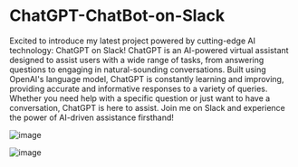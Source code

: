 # ChatGPT-ChatBot-on-Slack

Excited to introduce my latest project powered by cutting-edge AI technology: ChatGPT on Slack! ChatGPT is an AI-powered virtual assistant designed to assist users with a wide range of tasks, from answering questions to engaging in natural-sounding conversations. Built using OpenAI's language model, ChatGPT is constantly learning and improving, providing accurate and informative responses to a variety of queries. Whether you need help with a specific question or just want to have a conversation, ChatGPT is here to assist. Join me on Slack and experience the power of AI-driven assistance firsthand!

![image](https://github.com/saqlainshabbir/ChatGPT-ChatBot-on-Slack/assets/154231070/d744771a-f825-4ecb-80a3-a28a8e6b7c27)


![image](https://github.com/saqlainshabbir/ChatGPT-ChatBot-on-Slack/assets/154231070/51a2fb0b-a060-46d4-8cf0-023599d0081f)
